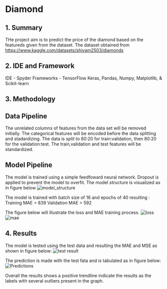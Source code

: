 # Diamond

## 1. Summary
THe project aim is to predict the price of the diamond based on the featureds given from the dataset. The dataset obtained from https://www.kaggle.com/datasets/shivam2503/diamonds

## 2. IDE and Framework
IDE - Spyder
Frameworks - TensorFlow Keras, Pandas, Numpy, Matplotlib, & Scikit-learn

## 3. Methodology

## Data Pipeline
The unrelated columns of features from the data set will be removed initially. The categorical features will be encoded before the data splitting and stadardizing. The data is split to 80:20 for train:validation, then 80:20 for the validation:test. The train,validation and test features will be standardized.

## Model Pipeline
The model is trained using a simple feedfoward neural network. Dropout is applied to prevent the model to overfit. The model structure is visualized as in figure below
![model_structure](https://user-images.githubusercontent.com/100821053/163701449-b80c9435-5182-4088-a5d0-53082caa4c75.png)

The model is trained with batch size of 16 and epochs of 40 resulting :
Training MAE = 839
Validation MAE = 592

The figure below will illustrate the loss and MAE training process.
![loss](https://user-images.githubusercontent.com/100821053/163701510-2fdd872d-f957-42ce-932b-9054884ddc67.png)
![mae](https://user-images.githubusercontent.com/100821053/163701511-d0229836-772b-417d-baeb-5e05ab34bca9.png)

## 4. Results

The model is tested using the test data and resulting the MAE and MSE as shown in figure below:
![test result](https://user-images.githubusercontent.com/100821053/163701514-9c01da93-3f73-467b-898d-0c3dc82f8906.png)

The prediction is made with the test fata and is tabulated as in figure below:
![Predictions](https://user-images.githubusercontent.com/100821053/163701534-5a59d8fb-a187-4e87-828a-991a01416955.png)

Overall the results shows a positive trendline indicate the results as the labels with several outliers present in the graph.




